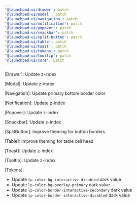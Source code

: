 ```yaml
---
'@launchpad-ui/drawer': patch
'@launchpad-ui/modal': patch
'@launchpad-ui/navigation': patch
'@launchpad-ui/notification': patch
'@launchpad-ui/popover': patch
'@launchpad-ui/snackbar': patch
'@launchpad-ui/split-button': patch
'@launchpad-ui/table': patch
'@launchpad-ui/toast': patch
'@launchpad-ui/tokens': patch
'@launchpad-ui/tooltip': patch
'@launchpad-ui/core': patch
---
```


[Drawer]: Update z-index

[Modal]: Update z-index

[Navigation]: Update primary bottom border color

[Notification]: Update z-index

[Popover]: Update z-index

[Snackbar]: Update z-index

[SplitButton]: Improve theming for button borders

[Table]: Improve theming for table cell head

[Toast]: Update z-index

[Tooltip]: Update z-index

[Tokens]:

- Update `lp-color-bg-interactive-disabled` dark value
- Update `lp-color-bg-overlay-primary` dark value
- Update `lp-color-border-interactive-secondary` dark value
- Update `lp-color-border-interactive-disabled` dark value
